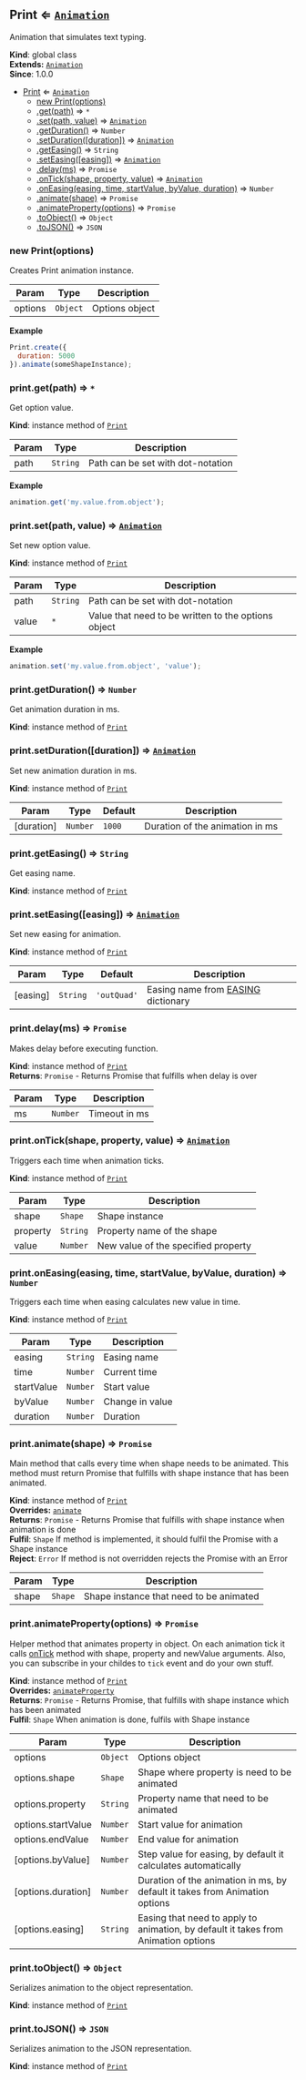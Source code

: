 <a name="Print"></a>

## Print ⇐ <code>[Animation](#Animation)</code>
Animation that simulates text typing.

**Kind**: global class  
**Extends:** <code>[Animation](#Animation)</code>  
**Since**: 1.0.0  

* [Print](#Print) ⇐ <code>[Animation](#Animation)</code>
    * [new Print(options)](#new_Print_new)
    * [.get(path)](#Animation+get) ⇒ <code>\*</code>
    * [.set(path, value)](#Animation+set) ⇒ <code>[Animation](#Animation)</code>
    * [.getDuration()](#Animation+getDuration) ⇒ <code>Number</code>
    * [.setDuration([duration])](#Animation+setDuration) ⇒ <code>[Animation](#Animation)</code>
    * [.getEasing()](#Animation+getEasing) ⇒ <code>String</code>
    * [.setEasing([easing])](#Animation+setEasing) ⇒ <code>[Animation](#Animation)</code>
    * [.delay(ms)](#Animation+delay) ⇒ <code>Promise</code>
    * [.onTick(shape, property, value)](#Animation+onTick) ⇒ <code>[Animation](#Animation)</code>
    * [.onEasing(easing, time, startValue, byValue, duration)](#Animation+onEasing) ⇒ <code>Number</code>
    * [.animate(shape)](#Animation+animate) ⇒ <code>Promise</code>
    * [.animateProperty(options)](#Animation+animateProperty) ⇒ <code>Promise</code>
    * [.toObject()](#Animation+toObject) ⇒ <code>Object</code>
    * [.toJSON()](#Animation+toJSON) ⇒ <code>JSON</code>

<a name="new_Print_new"></a>

### new Print(options)
Creates Print animation instance.


| Param | Type | Description |
| --- | --- | --- |
| options | <code>Object</code> | Options object |

**Example**  
```js
Print.create({
  duration: 5000
}).animate(someShapeInstance);
```
<a name="Animation+get"></a>

### print.get(path) ⇒ <code>\*</code>
Get option value.

**Kind**: instance method of <code>[Print](#Print)</code>  

| Param | Type | Description |
| --- | --- | --- |
| path | <code>String</code> | Path can be set with dot-notation |

**Example**  
```js
animation.get('my.value.from.object');
```
<a name="Animation+set"></a>

### print.set(path, value) ⇒ <code>[Animation](#Animation)</code>
Set new option value.

**Kind**: instance method of <code>[Print](#Print)</code>  

| Param | Type | Description |
| --- | --- | --- |
| path | <code>String</code> | Path can be set with dot-notation |
| value | <code>\*</code> | Value that need to be written to the options object |

**Example**  
```js
animation.set('my.value.from.object', 'value');
```
<a name="Animation+getDuration"></a>

### print.getDuration() ⇒ <code>Number</code>
Get animation duration in ms.

**Kind**: instance method of <code>[Print](#Print)</code>  
<a name="Animation+setDuration"></a>

### print.setDuration([duration]) ⇒ <code>[Animation](#Animation)</code>
Set new animation duration in ms.

**Kind**: instance method of <code>[Print](#Print)</code>  

| Param | Type | Default | Description |
| --- | --- | --- | --- |
| [duration] | <code>Number</code> | <code>1000</code> | Duration of the animation in ms |

<a name="Animation+getEasing"></a>

### print.getEasing() ⇒ <code>String</code>
Get easing name.

**Kind**: instance method of <code>[Print](#Print)</code>  
<a name="Animation+setEasing"></a>

### print.setEasing([easing]) ⇒ <code>[Animation](#Animation)</code>
Set new easing for animation.

**Kind**: instance method of <code>[Print](#Print)</code>  

| Param | Type | Default | Description |
| --- | --- | --- | --- |
| [easing] | <code>String</code> | <code>&#x27;outQuad&#x27;</code> | Easing name from [EASING](#EASING) dictionary |

<a name="Animation+delay"></a>

### print.delay(ms) ⇒ <code>Promise</code>
Makes delay before executing function.

**Kind**: instance method of <code>[Print](#Print)</code>  
**Returns**: <code>Promise</code> - Returns Promise that fulfills when delay is over  

| Param | Type | Description |
| --- | --- | --- |
| ms | <code>Number</code> | Timeout in ms |

<a name="Animation+onTick"></a>

### print.onTick(shape, property, value) ⇒ <code>[Animation](#Animation)</code>
Triggers each time when animation ticks.

**Kind**: instance method of <code>[Print](#Print)</code>  

| Param | Type | Description |
| --- | --- | --- |
| shape | <code>Shape</code> | Shape instance |
| property | <code>String</code> | Property name of the shape |
| value | <code>Number</code> | New value of the specified property |

<a name="Animation+onEasing"></a>

### print.onEasing(easing, time, startValue, byValue, duration) ⇒ <code>Number</code>
Triggers each time when easing calculates new value in time.

**Kind**: instance method of <code>[Print](#Print)</code>  

| Param | Type | Description |
| --- | --- | --- |
| easing | <code>String</code> | Easing name |
| time | <code>Number</code> | Current time |
| startValue | <code>Number</code> | Start value |
| byValue | <code>Number</code> | Change in value |
| duration | <code>Number</code> | Duration |

<a name="Animation+animate"></a>

### print.animate(shape) ⇒ <code>Promise</code>
Main method that calls every time when shape needs to be animated.
This method must return Promise that fulfills with shape instance that has been animated.

**Kind**: instance method of <code>[Print](#Print)</code>  
**Overrides:** <code>[animate](#Animation+animate)</code>  
**Returns**: <code>Promise</code> - Returns Promise that fulfills with shape instance when animation is done  
**Fulfil**: <code>Shape</code> If method is implemented, it should fulfil the Promise with a Shape instance  
**Reject**: <code>Error</code> If method is not overridden rejects the Promise with an Error  

| Param | Type | Description |
| --- | --- | --- |
| shape | <code>Shape</code> | Shape instance that need to be animated |

<a name="Animation+animateProperty"></a>

### print.animateProperty(options) ⇒ <code>Promise</code>
Helper method that animates property in object.
On each animation tick it calls [onTick](onTick) method with shape, property and newValue arguments.
Also, you can subscribe in your childes to `tick` event and do your own stuff.

**Kind**: instance method of <code>[Print](#Print)</code>  
**Overrides:** <code>[animateProperty](#Animation+animateProperty)</code>  
**Returns**: <code>Promise</code> - Returns Promise, that fulfills with shape instance which has been animated  
**Fulfil**: <code>Shape</code> When animation is done, fulfils with Shape instance  

| Param | Type | Description |
| --- | --- | --- |
| options | <code>Object</code> | Options object |
| options.shape | <code>Shape</code> | Shape where property is need to be animated |
| options.property | <code>String</code> | Property name that need to be animated |
| options.startValue | <code>Number</code> | Start value for animation |
| options.endValue | <code>Number</code> | End value for animation |
| [options.byValue] | <code>Number</code> | Step value for easing, by default it calculates automatically |
| [options.duration] | <code>Number</code> | Duration of the animation in ms, by default it takes from Animation options |
| [options.easing] | <code>String</code> | Easing that need to apply to animation, by default it takes from Animation options |

<a name="Animation+toObject"></a>

### print.toObject() ⇒ <code>Object</code>
Serializes animation to the object representation.

**Kind**: instance method of <code>[Print](#Print)</code>  
<a name="Animation+toJSON"></a>

### print.toJSON() ⇒ <code>JSON</code>
Serializes animation to the JSON representation.

**Kind**: instance method of <code>[Print](#Print)</code>  
